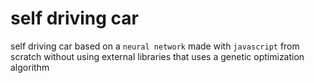 # self driving car
self driving car based on a `neural network` made with `javascript` from scratch without using external libraries that uses a genetic optimization algorithm
